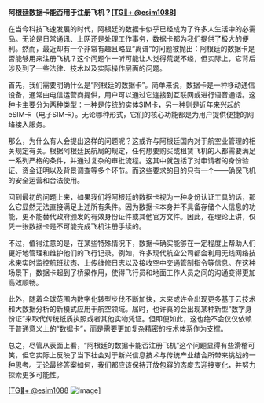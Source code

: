 **阿根廷数据卡能否用于注册飞机？[[TG💪+ @esim1088](https://t.me/s/esim1088)]**

在当今科技飞速发展的时代，阿根廷的数据卡似乎已经成为了许多人生活中的必需品。无论是日常通讯、上网还是处理工作事务，数据卡都为我们提供了极大的便利。然而，最近却有一个非常有趣且略显“离谱”的问题被抛出：阿根廷的数据卡是否能够用来注册飞机？这个问题乍一听可能让人觉得荒诞不经，但实际上，它背后涉及到了一些法律、技术以及实际操作层面的问题。

首先，我们需要明确什么是“阿根廷的数据卡”。简单来说，数据卡是一种移动通信设备，通常由电信运营商提供，用户可以通过它连接到互联网或进行语音通话。这种卡主要分为两种类型：一种是传统的实体SIM卡，另一种则是近年来兴起的eSIM卡（电子SIM卡）。无论哪种形式，它们的核心功能都是为用户提供便捷的网络接入服务。

那么，为什么有人会提出这样的问题呢？这或许与阿根廷国内对于航空业管理的相关规定有关。根据阿根廷民航局的规定，任何想要购买或租赁飞机的人都需要满足一系列严格的条件，并通过复杂的审批流程。这其中就包括了对申请者的身份验证、资金证明以及背景调查等多个环节。而这些要求的目的只有一个——确保飞机的安全运营和合法使用。

回到最初的问题上来，如果我们将阿根廷的数据卡视为一种身份认证工具的话，那么它显然无法直接满足上述所有条件。因为数据卡本身并不具备存储个人信息的功能，更不能替代政府颁发的有效身份证件或其他官方文件。因此，在理论上讲，仅凭一张数据卡是不可能完成飞机注册手续的。

不过，值得注意的是，在某些特殊情况下，数据卡确实能够在一定程度上帮助人们更好地管理和维护他们的飞行记录。例如，许多现代航空公司都会利用无线网络技术来实时监控航班状态、上传维修日志以及接收空中交通管制指令等信息。在这种场景下，数据卡起到了桥梁作用，使得飞行员和地面工作人员之间的沟通变得更加高效顺畅。

此外，随着全球范围内数字化转型步伐不断加快，未来或许会出现更多基于云技术和大数据分析的新模式应用于航空领域。届时，也许真的会出现某种新型“数字身份证”来取代传统纸质执照或者其他实物凭证。但即便如此，这也绝不会仅仅依赖于普通意义上的“数据卡”，而是需要更加复杂精密的技术体系作为支撑。

总之，尽管从表面上看，“阿根廷的数据卡能否注册飞机”这个问题显得有些滑稽可笑，但它实际上反映了当下社会对于新兴信息技术与传统产业结合所带来挑战的一种思考。无论最终答案如何，我们都应该保持开放包容的态度去迎接变化，并努力探索更多可能性。

[[TG💪+ @esim1088](https://t.me/s/esim1088) ![Image](https://i.postimg.cc/4NQfJmqS/Snipaste-2025-05-13-00-14-12.png)]